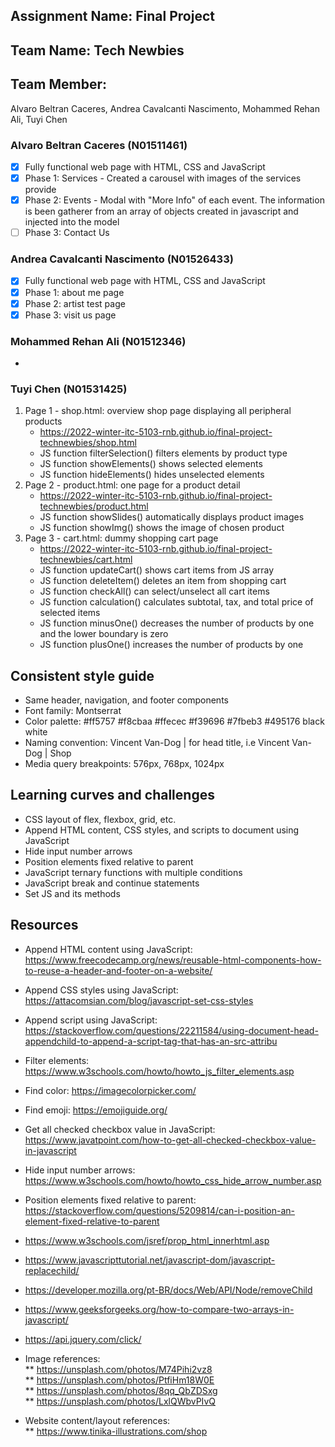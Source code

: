 ﻿## Assignment Name: Final Project

## Team Name: Tech Newbies

## Team Member:

Alvaro Beltran Caceres, Andrea Cavalcanti Nascimento, Mohammed Rehan Ali, Tuyi Chen

### Alvaro Beltran Caceres (N01511461)

- [x] Fully functional web page with HTML, CSS and JavaScript
- [x] Phase 1: Services - Created a carousel with images of the services provide
- [x] Phase 2: Events - Modal with "More Info" of each event. The information is been gatherer from an array of objects created in javascript and injected into the model
- [ ] Phase 3: Contact Us

### Andrea Cavalcanti Nascimento (N01526433)

- [x] Fully functional web page with HTML, CSS and JavaScript
- [x] Phase 1: about me page
- [x] Phase 2: artist test page
- [x] Phase 3: visit us page

### Mohammed Rehan Ali (N01512346)

- 

### Tuyi Chen (N01531425)

1. Page 1 - shop.html: overview shop page displaying all peripheral products
    * https://2022-winter-itc-5103-rnb.github.io/final-project-technewbies/shop.html
    * JS function filterSelection() filters elements by product type
    * JS function showElements() shows selected elements
    * JS function hideElements() hides unselected elements
2. Page 2 - product.html: one page for a product detail
    * https://2022-winter-itc-5103-rnb.github.io/final-project-technewbies/product.html
    * JS function showSlides() automatically displays product images
    * JS function showImg() shows the image of chosen product
3. Page 3 - cart.html: dummy shopping cart page
    * https://2022-winter-itc-5103-rnb.github.io/final-project-technewbies/cart.html
    * JS function updateCart() shows cart items from JS array
    * JS function deleteItem() deletes an item from shopping cart
    * JS function checkAll() can select/unselect all cart items
    * JS function calculation() calculates subtotal, tax, and total price of selected items
    * JS function minusOne() decreases the number of products by one and the lower boundary is zero
    * JS function plusOne() increases the number of products by one


## Consistent style guide

- Same header, navigation, and footer components
- Font family: Montserrat
- Color palette: #ff5757 #f8cbaa #ffecec #f39696 #7fbeb3 #495176 black white
- Naming convention: Vincent Van-Dog | <page name> for head title, i.e Vincent Van-Dog | Shop
- Media query breakpoints: 576px, 768px, 1024px

## Learning curves and challenges

- CSS layout of flex, flexbox, grid, etc.
- Append HTML content, CSS styles, and scripts to document using JavaScript
- Hide input number arrows
- Position elements fixed relative to parent
- JavaScript ternary functions with multiple conditions
- JavaScript break and continue statements
- Set JS and its methods

## Resources

- Append HTML content using JavaScript: https://www.freecodecamp.org/news/reusable-html-components-how-to-reuse-a-header-and-footer-on-a-website/
- Append CSS styles using JavaScript: https://attacomsian.com/blog/javascript-set-css-styles
- Append script using JavaScript: https://stackoverflow.com/questions/22211584/using-document-head-appendchild-to-append-a-script-tag-that-has-an-src-attribu
- Filter elements: https://www.w3schools.com/howto/howto_js_filter_elements.asp
- Find color: https://imagecolorpicker.com/
- Find emoji: https://emojiguide.org/
- Get all checked checkbox value in JavaScript: https://www.javatpoint.com/how-to-get-all-checked-checkbox-value-in-javascript
- Hide input number arrows: https://www.w3schools.com/howto/howto_css_hide_arrow_number.asp
- Position elements fixed relative to parent: https://stackoverflow.com/questions/5209814/can-i-position-an-element-fixed-relative-to-parent
- https://www.w3schools.com/jsref/prop_html_innerhtml.asp
- https://www.javascripttutorial.net/javascript-dom/javascript-replacechild/
- https://developer.mozilla.org/pt-BR/docs/Web/API/Node/removeChild
- https://www.geeksforgeeks.org/how-to-compare-two-arrays-in-javascript/
- https://api.jquery.com/click/

- Image references: \
  ** https://unsplash.com/photos/M74Pihi2vz8 \
  ** https://unsplash.com/photos/PtfiHm18W0E \
  ** https://unsplash.com/photos/8qq_QbZDSxg \
  ** https://unsplash.com/photos/LxlQWbvPIvQ
- Website content/layout references: \
  ** https://www.tinika-illustrations.com/shop
